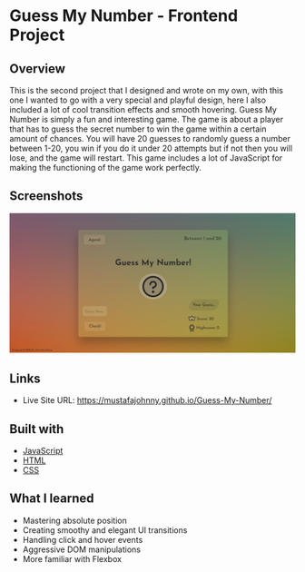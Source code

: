 # Guess My Number - Frontend Project

## Overview
This is the second project that I designed and wrote on my own, with this one I wanted to go with a very special and playful design, here 
I also included a lot of cool transition effects and smooth hovering. Guess My Number is simply a fun and interesting game. The game is about a player that has to guess the secret number to win the game within a certain amount of chances. You will have 20 guesses to randomly guess a number between 1-20, you win if you do it under 20 attempts but if not then you will lose, and the game will restart. This game includes a lot of JavaScript for making the functioning of the game work perfectly.

## Screenshots
![Login](https://github.com/MustafaJohnny/Guess-My-Number/blob/master/screenshot.jpg?raw=true)

## Links

- Live Site URL: https://mustafajohnny.github.io/Guess-My-Number/


## Built with

- [JavaScript](https://developer.mozilla.org/en-US/docs/Web/JavaScript)
- [HTML](https://developer.mozilla.org/en-US/docs/Web/HTML)
- [CSS](https://developer.mozilla.org/en-US/docs/Web/CSS)



## What I learned

- Mastering absolute position
- Creating smoothy and elegant UI transitions
- Handling click and hover events
- Aggressive DOM manipulations
- More familiar with Flexbox 
